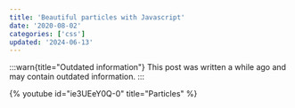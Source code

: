 ```yaml
---
title: 'Beautiful particles with Javascript'
date: '2020-08-02'
categories: ['css']
updated: '2024-06-13'
---
```


:::warn{title="Outdated information"}
This post was written a while ago and may contain outdated information.
:::

{% youtube id="ie3UEeY0Q-0" title="Particles" %}
